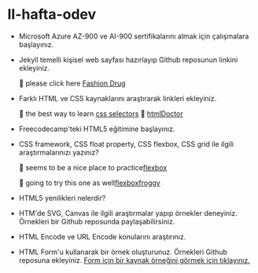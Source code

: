 # II-hafta-odev

- Microsoft Azure AZ-900 ve AI-900 sertifikalarını almak için çalışmalara başlayınız.

- Jekyll temelli kişisel web sayfası hazırlayıp Github reposunun linkini ekleyiniz.

  :dart: please click here [Fashion Drug](https://poghosyantatevik.github.io/my-portfolio-jekyll/)

- Farklı HTML ve CSS kaynaklarını araştırarak linkleri ekleyiniz.

  :dart: the best way to learn [css selectors](https://flukeout.github.io/)
  :dart: [htmlDoctor](http://html5doctor.com/)
  
- Freecodecamp'teki HTML5 eğitimine başlayınız.

- CSS framework, CSS float property, CSS flexbox, CSS grid ile ilgili araştırmalarınızı yazınız?
  
  :dart: seems to be a nice place to practice[flexbox](http://www.flexboxdefense.com/)
  
  :dart: going to try this one as well[flexboxfroggy](https://flexboxfroggy.com/#tr)

- HTML5 yenilikleri nelerdir?

- HTM'de SVG, Canvas ile ilgili araştırmalar yapıp örnekler deneyiniz. Örnekleri bir Github reposunda paylaşabilirsiniz.

- HTML Encode ve URL Encode konularını araştırınız.
 
- HTML Form'u kullanarak bir örnek oluşturunuz. Örnekleri Github reposuna ekleyiniz. [Form için bir kaynak örneğini görmek için tıklayınız.](https://developer.mozilla.org/en-US/docs/Learn/Forms/Your_first_form)
